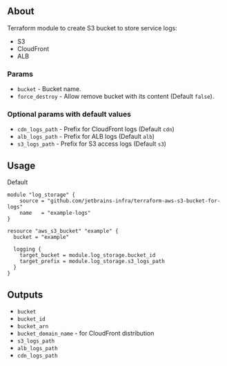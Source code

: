 ## About

Terraform module to create S3 bucket to store service logs:

* S3
* CloudFront 
* ALB

### Params

* `bucket` - Bucket name.
* `force_destroy` - Allow remove bucket with its content (Default `false`).

### Optional params with default values

* `cdn_logs_path` - Prefix for CloudFront logs (Default `cdn`)
* `alb_logs_path` - Prefix for ALB logs (Default `alb`)
* `s3_logs_path` - Prefix for S3 access logs (Default `s3`)

## Usage

Default 
```
module "log_storage" {
    source = "github.com/jetbrains-infra/terraform-aws-s3-bucket-for-logs"
    name   = "example-logs"
}

resource "aws_s3_bucket" "example" {
  bucket = "example"

  logging {
    target_bucket = module.log_storage.bucket_id
    target_prefix = module.log_storage.s3_logs_path
  }
}
```

## Outputs

* `bucket`
* `bucket_id`
* `bucket_arn`
* `bucket_domain_name` - for CloudFront distribution
* `s3_logs_path`
* `alb_logs_path`
* `cdn_logs_path`
